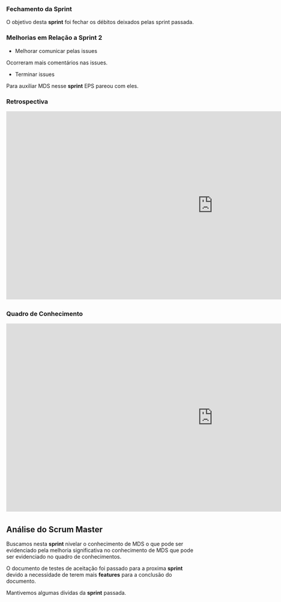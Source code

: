 ### Fechamento da Sprint
O objetivo desta __sprint__ foi fechar os débitos deixados pelas sprint passada.

### Melhorias em Relação a __Sprint__ 2
* Melhorar comunicar pelas issues

Ocorreram mais comentários nas issues.

* Terminar issues

Para auxiliar MDS nesse __sprint__ EPS pareou com eles.

### Retrospectiva
<iframe width="1100" height="500" frameborder="0" src="https://docs.google.com/document/d/e/2PACX-1vR4hY4WB0l7oNnR7YrZbJhMOmAkIX7jnKTl2snDJjQASknB0SEhnAx5SFwU5nGBNiFbuXdWw9mfbtaS/pub
" scrolling="no" style="overflow: hidden; margin-bottom: 5px;">Your browser is not able to display frames</iframe>

### Quadro de Conhecimento
<iframe width="1100" height="500" frameborder="0" src="https://docs.google.com/spreadsheets/d/e/2PACX-1vQz4PB1QudgJp7Resl8wUHgxOGqkoSUCB47p7MJxv02Co7vuFXVY0JxMVbYuSR9alX9l6H8kZnjqhd3/pubhtml?gid=95863306&single=true
" scrolling="no" style="overflow: hidden; margin-bottom: 5px;">Your browser is not able to display frames</iframe>

## Análise do Scrum Master
Buscamos nesta __sprint__  nivelar o conhecimento de MDS o que pode ser evidenciado pela melhoria significativa no conhecimento de MDS que pode ser evidenciado no quadro de conhecimentos. 

O documento de testes de aceitação foi passado para a proxima __sprint__ devido a necessidade de terem mais __features__ para a conclusão do documento.

Mantivemos algumas dividas da __sprint__ passada.
